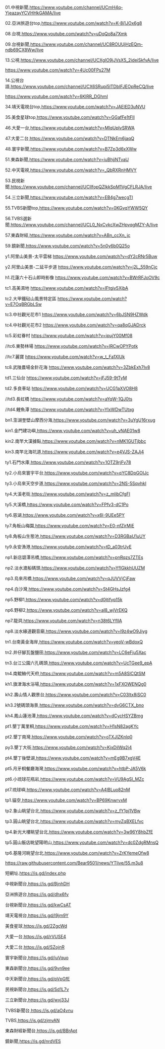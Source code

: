 
01.中視新聞,https://www.youtube.com/channel/UCmH4q-YjeazayYCVHHkGAMA/live

02.亞洲旅遊台top,https://www.youtube.com/watch?v=K-8j1JOx6g8

08.台視,https://www.youtube.com/watch?v=uDqQo8a7Xmk

09.台視新聞,https://www.youtube.com/channel/UC8ROUUjHzEQm-ndb69CX8Ww/live

13.公視,https://www.youtube.com/channel/UCXgIO9jJVsX5_2ideiSkfvA/live

https://www.youtube.com/watch?v=4Uc00FPs27M

14.公視台語,https://www.youtube.com/channel/UCX6SRupi5lTDbIFJEOpReCQ/live

https://www.youtube.com/watch?v=6KlRR_DGhmI

34.靖天電視台top,https://www.youtube.com/watch?v=JAElED3uNVU

35.美食星球top,https://www.youtube.com/watch?v=GGafFe1tFII

46.大愛一台,https://www.youtube.com/watch?v=MIqUplvSRWA

47.大愛二台,https://www.youtube.com/watch?v=DTNkEm6jaqQ

48.寰宇新聞,https://www.youtube.com/watch?v=B7Zp3d6xXWw

51.東森新聞,https://www.youtube.com/watch?v=iuBhjjNTvaU

52.中天電視,https://www.youtube.com/watch?v=_QbRXRnHMVY

53.民視新聞,https://www.youtube.com/channel/UClIfopQZlkkSpM1VgCFLRJA/live

54.三立新聞,https://www.youtube.com/watch?v=EB4g7wecgTI

55.TVBS新聞top,https://www.youtube.com/watch?v=0KGvqYWW5QY

56.TVBS選新聞,https://www.youtube.com/channel/UCL0_NxCvkcXwZHpvqgMZY-A/live

57.東森財經,https://www.youtube.com/watch?v=ABn_ccXn_jc

59.鏡新聞,https://www.youtube.com/watch?v=5n0y6b0Q25o

y1.阿里山美景-太平雲梯  https://www.youtube.com/watch?v=dY2cRNr5Buw

y2.阿里山美景-二延平步道 https://www.youtube.com/watch?v=j2L_559nCjc

h1.花蓮六十石山即時影像 https://www.youtube.com/watch?v=BWrRFJoOV9c

tc1.高美濕地 https://www.youtube.com/watch?v=lFtgjv5XjbA

tc2.大甲鐵砧山風景特定區 https://www.youtube.com/watch?v=E7OqBRGbLSw

tc3.中社觀光花市1  https://www.youtube.com/watch?v=6bJSN9HZWdk

tc4.中社觀光花市2  https://www.youtube.com/watch?v=qa8qGJADrck

tc5.彩虹眷村  https://www.youtube.com/watch?v=ipujY00Mf08

//tc6.東勢林場 https://www.youtube.com/watch?v=IRCwOPYPotk

//tc7.麗寶 https://www.youtube.com/watch?v=w_t_Fa1XlUk

tc8.武陵農場金針花海 https://www.youtube.com/watch?v=3ZbkExh7Iv8

td1.三仙台 https://www.youtube.com/watch?v=jFJ59-9tTyM

td2.多良車站 https://www.youtube.com/watch?v=UCG1aXVO8H8

//td3.長虹橋 https://www.youtube.com/watch?v=aYqW-1QJ0ts

//td4.鯉魚潭 https://www.youtube.com/watch?v=YlxWDwTUtxg

bn1.澎湖奎壁山摩西分海,https://www.youtube.com/watch?v=3uYgU16rxug

kin1.金門建功嶼,https://www.youtube.com/watch?v=uh_yNAE01w8 

kin2.南竿大漢據點,https://www.youtube.com/watch?v=nMK1GUTjbbc

kin3.南竿北海坑道,https://www.youtube.com/watch?v=e4VJS-ZAJj4

ty1.石門水庫,https://www.youtube.com/watch?v=1OTZ9rjFv78  

ty2.小烏來寰宇平台,https://www.youtube.com/watch?v=qYC8DpGOIJc

ty3.小烏來天空步道,https://www.youtube.com/watch?v=2NS-5SqvhkI

ty4.大溪老街,https://www.youtube.com/watch?v=z_mlibCfgFI

ty5.大溪橋,https://www.youtube.com/watch?v=FPfv3-dC1Po

ty6.慈湖,https://www.youtube.com/watch?v=x6I-9UEe5PY

ty7.角板山梅園,https://www.youtube.com/watch?v=E0-nfZjrMiE

ty8.角板山生態池,https://www.youtube.com/watch?v=D3RGBaU1uUY

ty9.永安漁港,https://www.youtube.com/watch?v=tD_a03trUvE

np1.新店碧潭吊橋,https://www.youtube.com/watch?v=pnRqzs7ZTEs 
 
np2.淡水渡船碼頭,https://www.youtube.com/watch?v=YflGkkhUUZM

np3.烏來吊橋,https://www.youtube.com/watch?v=qJUVVjCjFaw

np4.白沙灣,https://www.youtube.com/watch?v=St4GHsJzfg4

np5.野柳1,https://www.youtube.com/watch?v=d0jtifyp15k

np6.野柳2,https://www.youtube.com/watch?v=aI8_wjVrEKQ

np7.龍洞,https://www.youtube.com/watch?v=n38t6LYflIA

np8.淡水緣道觀音廟,https://www.youtube.com/watch?v=l9z4wO9Jiyg

tn1.台南黃金海岸,https://www.youtube.com/watch?v=yeoV-wBdoxQ  

tn2.井仔腳瓦盤鹽田,https://www.youtube.com/watch?v=LC6eFju5Xac

tn3.台江公園六孔碼頭,https://www.youtube.com/watch?v=UcTGee9_epA

tn4.南鯤鯓代天府,https://www.youtube.com/watch?v=m5A8SlCQtSM

kh1.旗津海水浴場,https://www.youtube.com/watch?v=1xFXOWENQg0 
  
kh2.壽山情人觀景台,https://www.youtube.com/watch?v=C03Itx8iSC0

kh3.2號碼頭海景,https://www.youtube.com/watch?v=dvG6CTX_bno

kh4.鳳山蓮池潭,https://www.youtube.com/watch?v=dCycHSYZBmg

pt1.墾丁萬里桐,https://www.youtube.com/watch?v=H1sN82agKYc

pt2.墾丁南灣,https://www.youtube.com/watch?v=oTXJlZKnlq0

py3.墾丁大街,https://www.youtube.com/watch?v=KjxDilWq2j4

pt4.墾丁後壁湖,https://www.youtube.com/watch?v=mEg9B7xgV4E

pt5.月牙桐餐廳海灣,https://www.youtube.com/watch?v=htbP-JA5V6k

pt6.小琉球花瓶岩,https://www.youtube.com/watch?v=VU9AgSl_MZc

pt7.琉球嶼,https://www.youtube.com/watch?v=A4lBLuo82nM

tp1.貓空,https://www.youtube.com/watch?v=BP69KnwrvxM

tp2.象山眺望台北,https://www.youtube.com/watch?v=z_fY1pj1VBw

tp3.圓山眺望台北,https://www.youtube.com/watch?v=myZqBXELfvc

tp4.新光大樓眺望台北,https://www.youtube.com/watch?v=3w96Y8hbZfE

tp5.圓山飯店眺望陽明山,https://www.youtube.com/watch?v=dc0ZdgRMnsQ

tp6.基隆河眺望台北,https://www.youtube.com/watch?v=ZrKYemeOfw8




https://raw.githubusercontent.com/Bear9501/news/YTlive/55.m3u8

短網址.https://is.gd/index.php


中視新聞台,https://is.gd/BjnhDH

亞洲旅遊台,https://is.gd/dhx6fv

台視新聞台,https://is.gd/kwCsAT

靖天電視台,https://is.gd/I9jm9Y

美食星球,https://is.gd/2ZgcWd

大愛一台,https://is.gd/rVUSE4

大愛二台,https://is.gd/SZojnR

寰宇新聞台,https://is.gd/iuVquo

東森新聞台,https://is.gd/9vn9ee

中天新聞台,https://is.gd/pVpGfE

民視新聞台,https://is.gd/Sd1L7v

三立新聞台,https://is.gd/wxj33J

TVBS新聞台,https://is.gd/aO4vnu

TVBS,https://is.gd/zjmvAN

東森財經新聞台,https://is.gd/BBrApt

鏡新聞,https://is.gd/nrdVES
